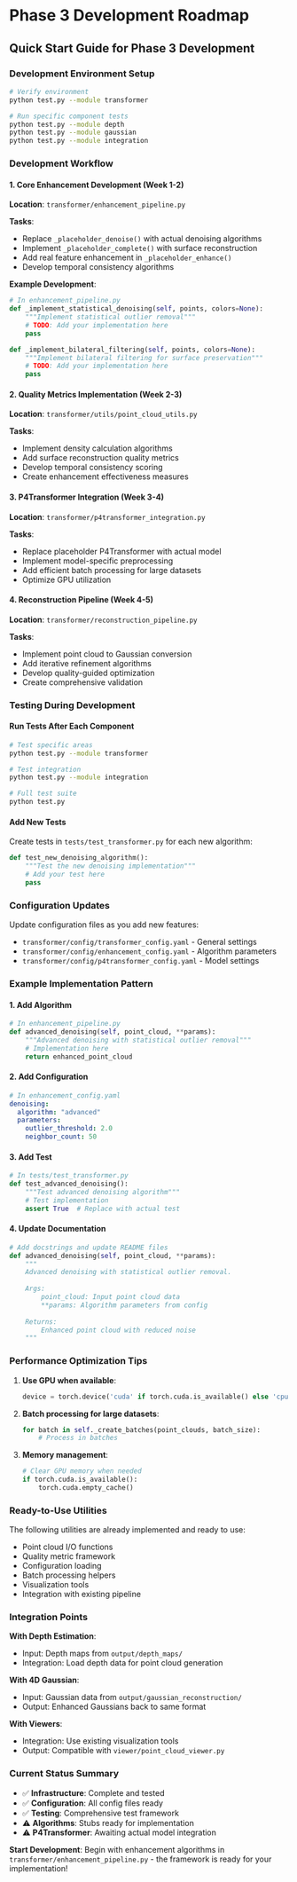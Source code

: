 # Phase 3 Development Roadmap

## Quick Start Guide for Phase 3 Development

### Development Environment Setup
```bash
# Verify environment
python test.py --module transformer

# Run specific component tests
python test.py --module depth
python test.py --module gaussian
python test.py --module integration
```

### Development Workflow

#### 1. Core Enhancement Development (Week 1-2)
**Location**: `transformer/enhancement_pipeline.py`

**Tasks**:
- Replace `_placeholder_denoise()` with actual denoising algorithms
- Implement `_placeholder_complete()` with surface reconstruction
- Add real feature enhancement in `_placeholder_enhance()`
- Develop temporal consistency algorithms

**Example Development**:
```python
# In enhancement_pipeline.py
def _implement_statistical_denoising(self, points, colors=None):
    """Implement statistical outlier removal"""
    # TODO: Add your implementation here
    pass

def _implement_bilateral_filtering(self, points, colors=None):
    """Implement bilateral filtering for surface preservation"""
    # TODO: Add your implementation here
    pass
```

#### 2. Quality Metrics Implementation (Week 2-3)
**Location**: `transformer/utils/point_cloud_utils.py`

**Tasks**:
- Implement density calculation algorithms
- Add surface reconstruction quality metrics
- Develop temporal consistency scoring
- Create enhancement effectiveness measures

#### 3. P4Transformer Integration (Week 3-4)
**Location**: `transformer/p4transformer_integration.py`

**Tasks**:
- Replace placeholder P4Transformer with actual model
- Implement model-specific preprocessing
- Add efficient batch processing for large datasets
- Optimize GPU utilization

#### 4. Reconstruction Pipeline (Week 4-5)
**Location**: `transformer/reconstruction_pipeline.py`

**Tasks**:
- Implement point cloud to Gaussian conversion
- Add iterative refinement algorithms
- Develop quality-guided optimization
- Create comprehensive validation

### Testing During Development

#### Run Tests After Each Component
```bash
# Test specific areas
python test.py --module transformer

# Test integration
python test.py --module integration

# Full test suite
python test.py
```

#### Add New Tests
Create tests in `tests/test_transformer.py` for each new algorithm:
```python
def test_new_denoising_algorithm():
    """Test the new denoising implementation"""
    # Add your test here
    pass
```

### Configuration Updates
Update configuration files as you add new features:
- `transformer/config/transformer_config.yaml` - General settings
- `transformer/config/enhancement_config.yaml` - Algorithm parameters
- `transformer/config/p4transformer_config.yaml` - Model settings

### Example Implementation Pattern

#### 1. Add Algorithm
```python
# In enhancement_pipeline.py
def advanced_denoising(self, point_cloud, **params):
    """Advanced denoising with statistical outlier removal"""
    # Implementation here
    return enhanced_point_cloud
```

#### 2. Add Configuration
```yaml
# In enhancement_config.yaml
denoising:
  algorithm: "advanced"
  parameters:
    outlier_threshold: 2.0
    neighbor_count: 50
```

#### 3. Add Test
```python
# In tests/test_transformer.py
def test_advanced_denoising():
    """Test advanced denoising algorithm"""
    # Test implementation
    assert True  # Replace with actual test
```

#### 4. Update Documentation
```python
# Add docstrings and update README files
def advanced_denoising(self, point_cloud, **params):
    """
    Advanced denoising with statistical outlier removal.
    
    Args:
        point_cloud: Input point cloud data
        **params: Algorithm parameters from config
        
    Returns:
        Enhanced point cloud with reduced noise
    """
```

### Performance Optimization Tips

1. **Use GPU when available**:
   ```python
   device = torch.device('cuda' if torch.cuda.is_available() else 'cpu')
   ```

2. **Batch processing for large datasets**:
   ```python
   for batch in self._create_batches(point_clouds, batch_size):
       # Process in batches
   ```

3. **Memory management**:
   ```python
   # Clear GPU memory when needed
   if torch.cuda.is_available():
       torch.cuda.empty_cache()
   ```

### Ready-to-Use Utilities

The following utilities are already implemented and ready to use:
- Point cloud I/O functions
- Quality metric framework
- Configuration loading
- Batch processing helpers
- Visualization tools
- Integration with existing pipeline

### Integration Points

**With Depth Estimation**:
- Input: Depth maps from `output/depth_maps/`
- Integration: Load depth data for point cloud generation

**With 4D Gaussian**:
- Input: Gaussian data from `output/gaussian_reconstruction/`
- Output: Enhanced Gaussians back to same format

**With Viewers**:
- Integration: Use existing visualization tools
- Output: Compatible with `viewer/point_cloud_viewer.py`

### Current Status Summary
- ✅ **Infrastructure**: Complete and tested
- ✅ **Configuration**: All config files ready
- ✅ **Testing**: Comprehensive test framework
- ⚠️ **Algorithms**: Stubs ready for implementation
- ⚠️ **P4Transformer**: Awaiting actual model integration

**Start Development**: Begin with enhancement algorithms in `transformer/enhancement_pipeline.py` - the framework is ready for your implementation!
